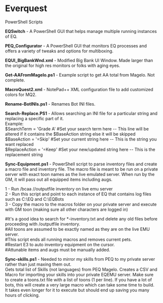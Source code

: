 # Everquest
PowerShell Scripts

**EQSwitch** - A PowerShell GUI that helps manage multiple running instances of EQ.  

**PEQ_Configurator** - A PowerShell GUI that monitors EQ processes and offers a variety of tweaks and options for multiboxing. 

**EQUI_BigBankWnd.xml** - Modified Big Bank UI Window.  Made larger than the original for high res monitors or folks with aging eyes.  

**Get-AAFromMagelo.ps1** - Example script to get AA total from Magelo.  Not complete.  

**MacroQuest2.xml** - NotePad++ XML configuration file to add customized colors for MQ2.

**Rename-BotINIs.ps1** - Renames Bot INI files.  

**Search-Replace.PS1**  - Allows searching an INI file for a particular string and replacing a specific part of it.    
Example:  
$SearchTerm = 'Grade A' #Set your search term here -- This line will be altered if it contains the $BaseAction string else it will be skipped  
$BaseAction = '=Skip' #Set your current string here -- This is the string you want replaced  
$ReplaceAction = '=Keep' #Set your new/updated string here -- This is the replacement string  

**Sync-Equipment.ps1** - PowerShell script to parse inventory files and create a macro file and inventory file.  The macro file is meant to be run on a private server with exact toon names as the live emulated server.  When run by the GM, it will pass out all equipped items including augs.  

1 - Run /bcaa //outputfile inventory on live emu server  
2 - Run this script and point to each instance of EQ that contains log files such as C:\EQ and C:\EQBots  
3 - Copy the macro to the macros folder on your private server and execute with GM toon (making sure all other characters are logged in)  

#It's a good idea to search for *-inventory.txt and delete any old files before proceeding with /outputfile inventory.  
#All toons are assumed to be exactly named as they are on the live EMU server.  
#This script ends all running macros and removes current pets.  
#Restart E3 to auto inventory equipment on the cursor.  
#Attunable items and augs must be manually added.  

**Sync-skills.ps1** - Needed to mirror my skills from PEQ to my private server rather than just maxing them out.   
Gets total list of Skills (not languages) from PEQ Magelo. 
Creates a CSV and Macro for importing your skills into your private EQEMU server.
Make sure to create a toons.txt file with a list of toons (1 per line).
If you have a lot of bots, this will create a very large macro which can take some time to build.  It takes even longer for it to execute but should end up saving you many hours of clicking.
